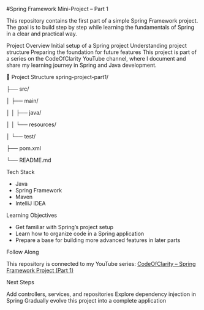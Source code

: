 #Spring Framework Mini-Project – Part 1

This repository contains the first part of a simple Spring Framework project. The goal is to build step by step while learning the fundamentals of Spring in a clear and practical way.

Project Overview
Initial setup of a Spring project
Understanding project structure
Preparing the foundation for future features
This project is part of a series on the CodeOfClarity YouTube channel, where I document and share my learning journey in Spring and Java development.

📂 Project Structure
spring-project-part1/

├── src/

│   ├── main/

│   │   ├── java/

│   │   └── resources/

│   └── test/

├── pom.xml

└── README.md


Tech Stack

- Java
- Spring Framework
- Maven
- IntelliJ IDEA

Learning Objectives

- Get familiar with Spring’s project setup
- Learn how to organize code in a Spring application
- Prepare a base for building more advanced features in later parts

Follow Along

This repository is connected to my YouTube series:
[CodeOfClarity – Spring Framework Project (Part 1)]([url](https://youtu.be/POvGe-9S1DY))

Next Steps

Add controllers, services, and repositories
Explore dependency injection in Spring
Gradually evolve this project into a complete application

